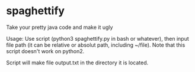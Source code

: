 # spaghettify
Take your pretty java code and make it ugly

Usage:
Use script (python3 spaghettify.py in bash or whatever), then input file path (it can be relative or absolut path, including ~/file).
Note that this script doesn't work on python2.

Script will make file output.txt in the directory it is located.
